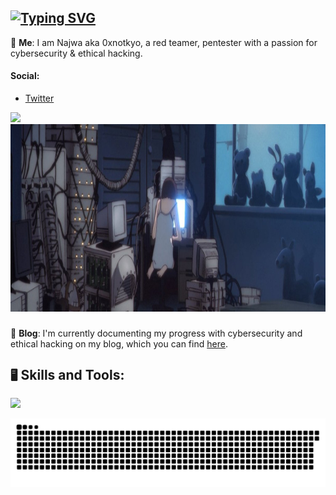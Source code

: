 <!-- Profile -->

## [![Typing SVG](https://readme-typing-svg.herokuapp.com?font=Fira+Code&duration=2000&pause=1000&color=4BB388&width=435&lines=hey%2C+it's+0xnotkyo!;cybersecurity+%26+ethic+hacking;currently%3A+documenting+my+progress;currently%3A+learning+new+skills;currently%3A+solving+CTFs+challenges;currently%3A+making+my+scripts)](https://git.io/typing-svg)

 <!-- About Me -->

💬 **Me**: I am Najwa aka 0xnotkyo, a red teamer, pentester with a passion for cybersecurity & ethical hacking.

#### Social:
- [Twitter](https://x.com/0xnotkyo)

 <!--horizontal divider(gradiant)-->
<img src="https://user-images.githubusercontent.com/73097560/115834477-dbab4500-a447-11eb-908a-139a6edaec5c.gif" width="1045">
</div>
 
 <!-- Gif -->

 <div align="center">
    <img height="300" src="./img/cybersec.jpg" />
</div>

###

📝 **Blog**: I'm currently documenting my progress with cybersecurity and ethical hacking on my blog, which you can find [here](https://0xnotkyo.gitbook.io/notes/). 

 ## `🖥️` Skills and Tools:
[![](https://skillicons.dev/icons?i=linux,obsidian,powershell,py,vim,bash,kali,vscode,windows,github,docker,go)](https://skillicons.dev)

<img src="./img/snake.svg" alt="Snake animation"/>
